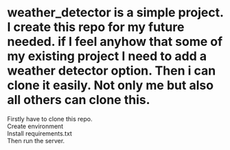 # weather_detector  is a simple project. I create this repo for my future needed. if I feel anyhow that some of my existing project I need to add a weather detector option. Then i can clone it easily. Not only me but also all others can clone this. 
Firstly have to clone this repo.  <br>
Create environment <br>
Install requirements.txt <br>
Then run the server. <br>
